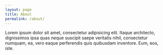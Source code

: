 ```yaml
---
layout: page
title: About
permalink: /about/
---
```

Lorem ipsum dolor sit amet, consectetur adipisicing elit. Itaque architecto, dignissimos ipsa quas neque suscipit saepe veritatis nihil, consectetur numquam, ea, vero eaque perferendis quis quibusdam inventore. Eum, eos, iste.
